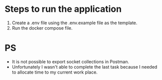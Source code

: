 # Steps to run the application

1. Create a .env file using the .env.example file as the template.
2. Run the docker compose file.

# PS

* It is not possible to export socket collections in Postman.
* Unfortunately I wasn't able to complete the last task because I needed to allocate time to my current work place.

